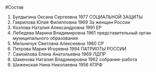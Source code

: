#Состав
1. Булдыгина Оксана Сергеевна 1977 СОЦИАЛЬНОЙ ЗАЩИТЫ
2. Гаврилова Юлия Филипповна 1969 За женщин России
3. Козлова Наталия Александровна 1991 ЕР
4. Лебедева Марина Владимировна 1961 представительный орган муниципального образования
5. Мельничук Светлана Алексеевна 1960 СР
6. Петрова Мария Игоревна 1994 ПАТРИОТЫ РОССИИ
7. Самойлова Елена Анатольевна 1969 ЛДПР
8. Шакенова Наталия Владимировна 1962 собрание-работа
9. Шиженская Нина Николаевна 1956 КПРФ
